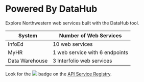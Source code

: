 # Powered By DataHub
Explore Northwestern web services built with the DataHub tool.

| System  | Number of Web Services | 
|---------|------------------------|
| InfoEd  | 10 web services |
| MyHR | 1 web service with 6 endpoints |
| Data Warehouse | 3 Interfolio web services| 

Look for the <img src="https://img.shields.io/static/v1?style=for-the-badge&label=Powered%20by&message=DataHub&color=4E2A84"> badge on the [API Service Registry](https://apiserviceregistry.northwestern.edu/).